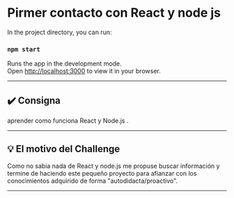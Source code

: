 # Pirmer contacto con React y node js

In the project directory, you can run:

### `npm start`

Runs the app in the development mode.\
Open [http://localhost:3000](http://localhost:3000) to view it in your browser.

---

## ✔️ Consigna

aprender como funciona React y Node.js .

---

## 💡 El motivo del Challenge

Como no sabia nada de React y node.js me propuse buscar información y 
termine de haciendo este pequeño proyecto para afianzar con los conocimientos 
adquirido de forma "autodidacta/proactivo".

---
